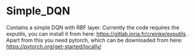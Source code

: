 # Simple_DQN
Contains a simple DQN with RBF layer. Currently the code requires the exputils, you can install it from here: https://gitlab.inria.fr/creinke/exputils . 
Apart from this you need pytorch, which can be downloaded from here: https://pytorch.org/get-started/locally/
